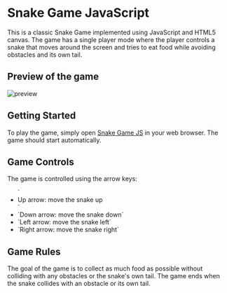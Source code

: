 # Snake Game JavaScript
This is a classic Snake Game implemented using JavaScript and HTML5 canvas. The game has a single player mode where the player controls a snake that moves around the screen and tries to eat food while avoiding obstacles and its own tail.

## Preview of the game
![preview](https://user-images.githubusercontent.com/92102503/231219433-18f8d6af-a290-493e-9d88-f5882f2506bc.gif)

## Getting Started
To play the game, simply open [Snake Game JS](https://coding-priest7.github.io/Snake-Game-JS/) in your web browser. The game should start automatically.

## Game Controls
The game is controlled using the arrow keys:
<ul>
`<li>Up arrow: move the snake up</li>`
<li>`Down arrow: move the snake down`</li>
<li>`Left arrow: move the snake left`</li>
<li>`Right arrow: move the snake right`</li>
</ul>

## Game Rules
The goal of the game is to collect as much food as possible without colliding with any obstacles or the snake's own tail. The game ends when the snake collides with an obstacle or its own tail.
